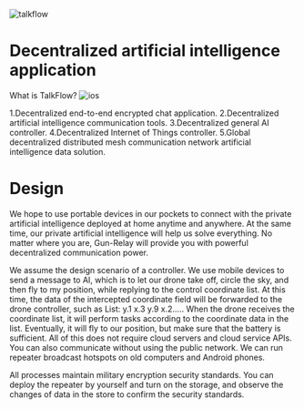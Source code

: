 
![talkflow](https://github.com/user-attachments/assets/83733bed-e28d-4b3f-af6a-6212e3ed402a)

# Decentralized artificial intelligence application

What is TalkFlow?
![ios](https://github.com/user-attachments/assets/587f732c-3b68-4c50-8959-1ef01ba44626)

1.Decentralized end-to-end encrypted chat application.
2.Decentralized artificial intelligence communication tools.
3.Decentralized general AI controller.
4.Decentralized Internet of Things controller.
5.Global decentralized distributed mesh communication network artificial intelligence data solution.

# Design
We hope to use portable devices in our pockets to connect with the private artificial intelligence deployed at home anytime and anywhere. At the same time, our private artificial intelligence will help us solve everything. No matter where you are, Gun-Relay will provide you with powerful decentralized communication power.

We assume the design scenario of a controller. We use mobile devices to send a message to AI, which is to let our drone take off, circle the sky, and then fly to my position, while replying to the control coordinate list. At this time, the data of the intercepted coordinate field will be forwarded to the drone controller, such as List: y.1 x.3 y.9 x.2..... When the drone receives the coordinate list, it will perform tasks according to the coordinate data in the list. Eventually, it will fly to our position, but make sure that the battery is sufficient. All of this does not require cloud servers and cloud service APIs. You can also communicate without using the public network. We can run repeater broadcast hotspots on old computers and Android phones.

All processes maintain military encryption security standards. You can deploy the repeater by yourself and turn on the storage, and observe the changes of data in the store to confirm the security standards.

